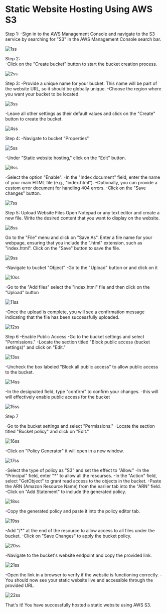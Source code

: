 # Static Website Hosting Using AWS S3


Step 1: 
-Sign in to the AWS Management Console and navigate to the S3 service by searching for "S3" in the AWS Management Console search bar.

![1ss](https://github.com/harshartz/AWS-EC2/assets/130890384/c504a03a-e3a0-449b-aa9d-7f42f061dff3)


 Step 2:  
-Click on the "Create bucket" button to start the bucket creation process. 

![2ss](https://github.com/harshartz/AWS-EC2/assets/130890384/3006499b-704a-4551-828d-0c475e4d1426)


Step 3: 
-Provide a unique name for your bucket. This name will be part of the website URL, so it should be globally unique.
-Choose the region where you want your bucket to be located.  

![3ss](https://github.com/harshartz/AWS-EC2/assets/130890384/c4d78163-f5eb-4f8c-a755-2a37e11bd0da)

-Leave all other settings as their default values and click on the "Create" button to create the bucket.

![4ss](https://github.com/harshartz/AWS-EC2/assets/130890384/0d3f22fe-c7ab-42aa-9828-61cddd604005)


Step 4: 
-Navigate to bucket "Properties"

![5ss](https://github.com/harshartz/AWS-EC2/assets/130890384/71750dcc-69f7-4d18-a445-a1015d15b2a9)


-Under "Static website hosting," click on the "Edit" button. 

![6ss](https://github.com/harshartz/AWS-EC2/assets/130890384/fbdcc380-b7cb-44f5-b742-be863ac49ad7)


-Select the option "Enable". 
-In the "Index document" field, enter the name of your main HTML file (e.g., "index.html"). 
-Optionally, you can provide a custom error document for handling 404 errors. 
-Click on the "Save changes" button.

![7ss](https://github.com/harshartz/AWS-EC2/assets/130890384/7de5505c-4f4f-4638-b3d5-753b4f784259)


Step 5: Upload Website Files 
Open Notepad or any text editor and create a new file.
Write the desired content that you want to display on the website.

![8ss](https://github.com/harshartz/AWS-EC2/assets/130890384/f44d65f6-0178-4ef7-9a9b-9de327d4262a)


Go to the "File" menu and click on "Save As".
Enter a file name for your webpage, ensuring that you include the ".html" extension, such as "index.html".
Click on the "Save" button to save the file.

![9ss](https://github.com/harshartz/AWS-EC2/assets/130890384/1bc58441-7c14-4769-8915-67de7f2350b2)


-Navigate to bucket "Object"
-Go to the "Upload" button or and click on it

![10ss](https://github.com/harshartz/AWS-EC2/assets/130890384/3bebf641-607d-472f-9af6-64b6a0f2cde5)


-Go to the "Add files" select the "index.html" file and then click on the "Upload" button

![11ss](https://github.com/harshartz/AWS-EC2/assets/130890384/9bea4563-c6ba-440f-8a71-d82c7144f714)


-Once the upload is complete, you will see a confirmation message indicating that the file has been successfully uploaded.

![12ss](https://github.com/harshartz/AWS-EC2/assets/130890384/5b018d98-c9b5-4995-a29c-669f6f9930ce)


Step 6
-Enable Public Access 
-Go to the bucket settings and select "Permissions."
-Locate the section titled "Block public access (bucket settings)" and click on "Edit."

![13ss](https://github.com/harshartz/AWS-EC2/assets/130890384/edeaefb1-e7df-498b-b735-b5bd2e7b34ab)


-Uncheck the box labeled "Block all public access" to allow public access to the bucket.

![14ss](https://github.com/harshartz/AWS-EC2/assets/130890384/eeaf7b6f-2ddb-4d29-b1c8-f7c09a28c408)


-In the designated field, type "confirm" to confirm your changes.
-this will will effectively enable public access for the bucket

![15ss](https://github.com/harshartz/AWS-EC2/assets/130890384/0fc81a19-7eac-4f9a-96f1-d0b5ca8450a9)


Step 7

-Go to the bucket settings and select "Permissions."
-Locate the section titled "Bucket policy" and click on "Edit."

![16ss](https://github.com/harshartz/AWS-EC2/assets/130890384/33343d96-3066-4c82-9d35-fb52d164761e)


-Click on "Policy Generator" it will open in a new window.

![17ss](https://github.com/harshartz/AWS-EC2/assets/130890384/8c2a1ca0-9f7f-4ba9-8117-8c06d156d97f)


-Select the type of policy as "S3" and set the effect to "Allow."
-In the "Principal" field, enter "*" to allow all the resourses.
-In the "Action" field, select "GetObject" to grant read access to the objects in the bucket.
-Paste the ARN (Amazon Resource Name) from the earlier tab into the "ARN" field.
-Click on "Add Statement" to include the generated policy.

![18ss](https://github.com/harshartz/AWS-EC2/assets/130890384/b20da9cb-c5dd-4c7e-aa93-9e7ff4df02a8)


-Copy the generated policy and paste it into the policy editor tab.

![19ss](https://github.com/harshartz/AWS-EC2/assets/130890384/232a17ab-2752-46e9-b0ec-1c3a18363b82)


-Add "/*" at the end of the resource to allow access to all files under the bucket.
-Click on "Save Changes" to apply the bucket policy.

![20ss](https://github.com/harshartz/AWS-EC2/assets/130890384/9d8b06bb-1838-4a38-8af7-4c2ef3adff7e)


-Navigate to the bucket's website endpoint and copy the provided link.

![21ss](https://github.com/harshartz/AWS-EC2/assets/130890384/2ac47666-0f5a-40a7-8ecd-f90e8783fb15)


-Open the link in a browser to verify if the website is functioning correctly.
-You should now see your static website live and accessible through the provided URL.

![22ss](https://github.com/harshartz/AWS-EC2/assets/130890384/4ae35226-5047-4bad-aed1-cdde36f6e7f1)



That's it! You have successfully hosted a static website using AWS S3.
